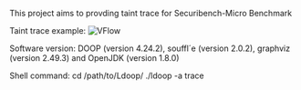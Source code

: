 This project aims to provding taint trace for Securibench-Micro Benchmark

Taint trace example:
![VFlow](https://user-images.githubusercontent.com/60656299/145135628-e5261f69-62c7-450e-bc12-e74479bb9be0.png)

Software version:
   DOOP (version 4.24.2), souffl´e (version 2.0.2), graphviz (version 2.49.3) and
   OpenJDK (version 1.8.0)
   
Shell command:
   cd /path/to/Ldoop/
   ./ldoop -a trace
   
   
